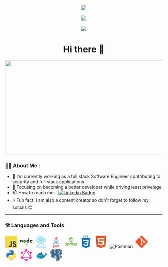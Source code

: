 <p align="center">
  <img src="https://media.giphy.com/media/cpAGF6uxLw93uuQNNJ/giphy.gif" width="500"/>
</p>

<p align="center">
  <a href="https://www.linkedin.com/in/dante-zelaya/">
    <img src="https://shields.io/badge/LinkedIn-blue?style=for-the-badge&logo=linkedin&logoColor=white" />
  <a/>
</p>

<p align="center">
  <img src="https://komarev.com/ghpvc/?username=dantaayy&style=flat-square&color=blue"/>
</p>

<h1 align="center"> Hi there 👋 </h1>

<p align="center"><img src="https://media.giphy.com/media/dWesBcTLavkZuG35MI/giphy.gif" width="600" height="300"  /></p>

### 👨‍💻 About Me :
- 🔭 I’m currently working as a full stack Software Engineer contributing to security and full stack applications
- 🌱 Focusing on becoming a better developer while driving least privelege
- 📫 How to reach me: &nbsp; [![Linkedin Badge](https://img.shields.io/badge/-Dante-blue?style=flat&logo=Linkedin&logoColor=white)](https://www.linkedin.com/in/dante-zelaya)
- ⚡ Fun fact: I am also a content creator so don't forget to follow my socials 😊

---

### 🛠 Languages and Tools
<p>
  <img src="https://github.com/devicons/devicon/blob/master/icons/javascript/javascript-original.svg" title="JavaScript" alt="JavaScript" width="40" height="40"/>&nbsp;
  <img src="https://github.com/devicons/devicon/blob/master/icons/nodejs/nodejs-original-wordmark.svg" title="NodeJS" alt="NodeJS" width="40" height="40"/>&nbsp;
  <img src="https://github.com/devicons/devicon/blob/master/icons/react/react-original-wordmark.svg" title="React" alt="React" width="40" height="40"/>&nbsp;
  <img src="https://github.com/devicons/devicon/blob/master/icons/java/java-original-wordmark.svg" title="Java" alt="Java" width="40" height="40"/>&nbsp;
  <img src="https://github.com/devicons/devicon/blob/master/icons/spring/spring-original-wordmark.svg" title="Spring" alt="Spring" width="40" height="40"/>&nbsp;
  <img src="https://github.com/devicons/devicon/blob/master/icons/css3/css3-plain-wordmark.svg"  title="CSS3" alt="CSS" width="40" height="40"/>&nbsp;
  <img src="https://github.com/devicons/devicon/blob/master/icons/html5/html5-original.svg" title="HTML5" alt="HTML" width="40" height="40"/>&nbsp;
  <img src="https://www.vectorlogo.zone/logos/getpostman/getpostman-icon.svg" title="Postman"  alt="Postman" width="40" height="40"/>&nbsp;
  <img src="https://github.com/devicons/devicon/blob/master/icons/git/git-original.svg" title="Git" alt="Git" width="40" height="40"/>&nbsp;
  <img src="https://github.com/devicons/devicon/blob/master/icons/python/python-original.svg" title="Python" alt="Python" width="40" height="40"/>&nbsp;
  <img src="https://github.com/devicons/devicon/blob/master/icons/graphql/graphql-plain.svg" title="GraphQL" alt="GraphQL" width="40" height="40"/>&nbsp;
  <img src="https://github.com/devicons/devicon/blob/master/icons/docker/docker-original.svg" title="Docker" alt="Docker" width="40" height="40"/>&nbsp;
  <img src="https://github.com/devicons/devicon/blob/master/icons/postgresql/postgresql-original.svg" title="PostgreSQL" alt="PostgreSQL" width="40" height="40"/>&nbsp;
</p>
